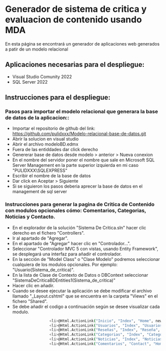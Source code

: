 
# Generador de sistema de critica y evaluacion de contenido usando MDA

En esta página se encontrará un generador de aplicaciones web generados a patir de un modelo relacional


        




## Aplicaciones necesarias para el despliegue:

- Visual Studio Comunity 2022
- SQL Server 2022

## Instrucciones para el despliegue: 

### Pasos para importar el modelo relacional que generara la base de datos de la aplicacion::

- Importar el repositorio de github del link: https://github.com/pulidxxx/Modelo-relacional-base-de-datos.git
- Abrir la solucion en visual studio 
- Abrir el archivo modeloBD.edmx
- Fuera de las entiddades dar click derecho 
- Genererar base de datos desde modelo > anterior > Nueva conexion 
- En el nombre del servidor poner el nombre que sale en Microsoft SQL Server Management en la parte superior izquierda en mi caso
"PULIDXXX\SQLEXPRESS"
- Escribir el nombre de la base de datos 
- Dar click en Aceptar > Siguiente
- Si se siguieron los pasos deberia aprecer la base de datos en el management de sql server

### Instrucciones para generar la pagina de Critica de Contenido con modulos opcionales cómo: Comentarios, Categorias, Noticias y Contacto.


- En el explorador de la solución "Sistema De Critica.sln" hacer clic derecho en el fichero "Controllers".
- Ir al apartado de "Agregar".
- En el apartado de "Agregar" hacer clic en "Controlador...".
- Seleccionar "Controlador MVC 5 con vistas, usando Entity Framework", se desplegará una interfaz para añadir el controlador.
- En la sección de "Model Class" o "Clase Modelo" podremos seleccionar cualquiera de los modulos opcionales. Por ejemplo: "Usuario(Sistema_de_critica)".
- En la lista de Clase de Contexto de Datos o DBContext seleccionar "SistemaDeCriticaBDEntities1(Sistema_de_critica)"
- Hacer clic en añadir.
- Cuando se desee ejecutar la aplicación se debe modificar el archivo llamado "_Layout.cshtml" que se encuentra en la carpeta "Views" en el fichero "Shared".
- Se debe añadir el codigo a continuación según se desee visualizar cada modulo.




```bash
                    <li>@Html.ActionLink("Inicio", "Index", "Home", new { area = "" }, new { @class = "nav-link" })</li>
                    <li>@Html.ActionLink("Usuarios", "Index", "Usuarios", new { area = "" }, new { @class = "nav-link" })</li>  Para visualizar la sección de Usuarios
                    <li>@Html.ActionLink("Reseñas", "Index", "Reseña", new { area = "" }, new { @class = "nav-link" })</li>     Para visualizar la sección de Reseña
                    <li>@Html.ActionLink("Categorias", "Index", "Categorias", new { area = "" }, new { @class = "nav-link" })</li>  Para visualizar la sección de Categorias
                    <li>@Html.ActionLink("Noticias", "Index", "Noticias", new { area = "" }, new { @class = "nav-link" })</li>  Para visualizar la sección de Noticias
                    <li>@Html.ActionLink("Comentarios", "Contact", "Home", new { area = "" }, new { @class = "nav-link" })</li>  Para visualizar la sección de Contacto

```


